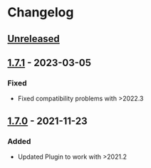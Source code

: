 # Changelog

## [Unreleased]

## [1.7.1] - 2023-03-05

### Fixed
- Fixed compatibility problems with >2022.3

## [1.7.0] - 2021-11-23

### Added
- Updated Plugin to work with >2021.2

[Unreleased]: https://github.com/wglanzer/swingexplorer-idea/compare/v1.7.1...HEAD
[1.7.1]: https://github.com/wglanzer/swingexplorer-idea/compare/v1.7.0...v1.7.1
[1.7.0]: https://github.com/wglanzer/swingexplorer-idea/commits/v1.7.0

